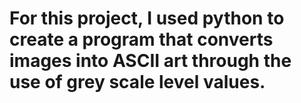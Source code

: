 # For this project, I used python to create a program that converts images into ASCII art through the use of grey scale level values. 
